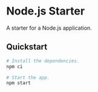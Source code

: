 # Node.js Starter

A starter for a Node.js application.

## Quickstart

```sh
# Install the dependencies.
npm ci

# Start the app.
npm start
```
